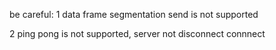 be careful:
1   data frame segmentation send is not supported

2   ping pong is not supported, server not disconnect connnect



